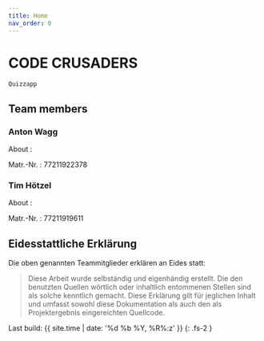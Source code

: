 ```yaml
---
title: Home
nav_order: 0
---
```


# CODE CRUSADERS
    Quizzapp

## Team members

### Anton Wagg

About
: 

Matr.-Nr.
: 77211922378

### Tim Hötzel

About
: 

Matr.-Nr.
: 77211919611

## Eidesstattliche Erklärung

Die oben genannten Teammitglieder erklären an Eides statt:

> Diese Arbeit wurde selbständig und eigenhändig erstellt. Die den benutzten Quellen wörtlich oder inhaltlich entommenen Stellen sind als solche kenntlich gemacht. Diese Erklärung gilt für jeglichen Inhalt und umfasst sowohl diese Dokumentation als auch den als Projektergebnis eingereichten Quellcode.

Last build: {{ site.time | date: '%d %b %Y, %R%:z' }}
{: .fs-2 }